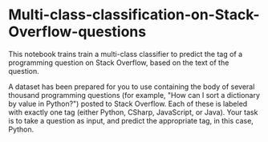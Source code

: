 # Multi-class-classification-on-Stack-Overflow-questions
This notebook trains train a multi-class classifier to predict the tag of a programming question on Stack Overflow, based on the text of the question.

A dataset has been prepared for you to use containing the body of several thousand programming questions (for example, "How can I sort a dictionary by value in Python?") posted to Stack Overflow. Each of these is labeled with exactly one tag (either Python, CSharp, JavaScript, or Java). Your task is to take a question as input, and predict the appropriate tag, in this case, Python.
